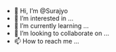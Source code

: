 - 👋 Hi, I’m @Surajyo
- 👀 I’m interested in ...
- 🌱 I’m currently learning ...
- 💞️ I’m looking to collaborate on ...
- 📫 How to reach me ...

<!---
Surajyo/Surajyo is a ✨ special ✨ repository because its `README.md` (this file) appears on your GitHub profile.
You can click the Preview link to take a look at your changes.
--->
